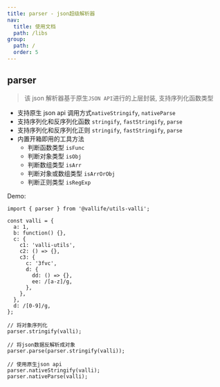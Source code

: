 ```yaml
---
title: parser - json超级解析器
nav:
  title: 使用文档
  path: /libs
group:
  path: /
  order: 5
---
```


## parser

> 该 json 解析器基于原生`JSON API`进行的上层封装, 支持序列化函数类型

- 支持原生 json api 调用方式`nativeStringify`, `nativeParse`
- 支持序列化和反序列化函数 `stringify`, `fastStringify`, `parse`
- 支持序列化和反序列化正则 `stringify`, `fastStringify`, `parse`
- 内置开箱即用的工具方法
  - 判断函数类型 `isFunc`
  - 判断对象类型 `isObj`
  - 判断数组类型 `isArr`
  - 判断对象或数组类型 `isArrOrObj`
  - 判断正则类型 `isRegExp`

Demo:

```tsx | pure
import { parser } from '@vallife/utils-valli';

const valli = {
  a: 1,
  b: function() {},
  c: {
    c1: 'valli-utils',
    c2: () => {},
    c3: {
      c: '3fvc',
      d: {
        dd: () => {},
        ee: /[a-z]/g,
      },
    },
  },
  d: /[0-9]/g,
};

// 将对象序列化
parser.stringify(valli);

// 将json数据反解析成对象
parser.parse(parser.stringify(valli));

// 使用原生json api
parser.nativeStringify(valli);
parser.nativeParse(valli);
```
